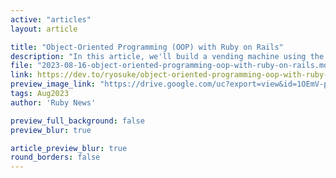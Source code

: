 ```yaml
---
active: "articles"
layout: article

title: "Object-Oriented Programming (OOP) with Ruby on Rails"
description: "In this article, we'll build a vending machine using the principles of OOP in Ruby on Rails."
file: "2023-08-16-object-oriented-programming-oop-with-ruby-on-rails.md"
link: https://dev.to/ryosuke/object-oriented-programming-oop-with-ruby-on-rails-b1e
preview_image_link: "https://drive.google.com/uc?export=view&id=1OEmV-pujWjAEQp2hb4vTryKV-_gp8T3N"
tags: Aug2023
author: 'Ruby News'

preview_full_background: false
preview_blur: true

article_preview_blur: true
round_borders: false
---
```

